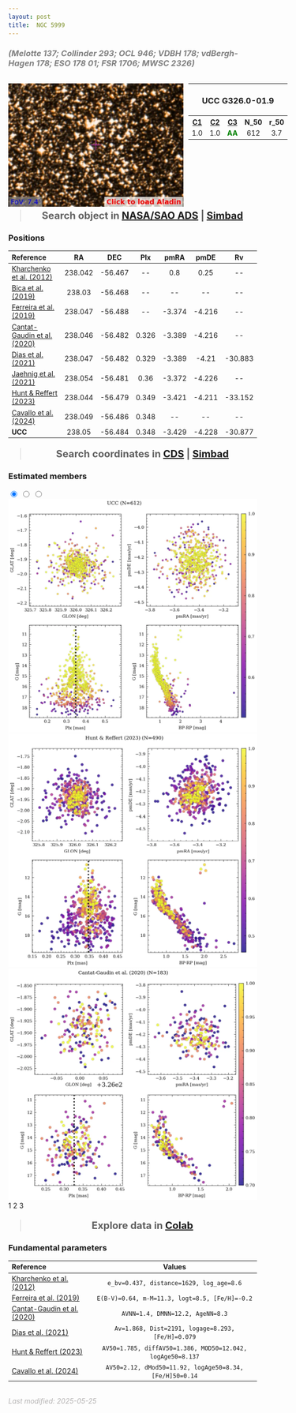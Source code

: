 ```yaml
---
layout: post
title:  NGC 5999
---
```

<h3><span style="color: #808080;"><i>(Melotte 137; Collinder 293; OCL 946; VDBH 178; vdBergh-Hagen 178; ESO 178 01; FSR 1706; MWSC 2326)</i></span></h3><div style="display: flex; justify-content: space-between; width:720px;height:250px">
<div style="text-align: center;">

<!-- Static image + data attributes for FOV and target -->
<img id="aladin_img"
     data-umami-event="aladin_load"
     src="https://raw.githubusercontent.com/ucc23/Q4N/main/plots/ngc5999_aladin.webp"
     alt="Click to load Aladin Lite" 
     style="width:355px;height:250px; cursor: pointer;"
     data-fov="0.123" 
     data-target="238.05 -56.484"/>
<!-- Div to contain Aladin Lite viewer -->
<div id="aladin-lite-div" style="width:355px;height:250px;display:none;"></div>
<!-- Aladin Lite script (will be loaded after the image is clicked) -->
<script src="{{ site.baseurl }}/scripts/aladin_load.js"></script>

</div>
<!-- Left block -->

<table style="text-align: center; width:355px;height:250px;">
  <!-- Row 1 (title) -->
  <tr>
    <td colspan="5"><h3>UCC G326.0-01.9</h3></td>
  </tr>
  <!-- Row 2 -->
  <tr>
    <th><a href="https://ucc.ar/faq#what-are-the-c1-c2-and-c3-parameters" title="Photometric class">C1</a></th>
    <th><a href="https://ucc.ar/faq#what-are-the-c1-c2-and-c3-parameters" title="Density class">C2</a></th>
    <th><a href="https://ucc.ar/faq#what-are-the-c1-c2-and-c3-parameters" title="Combined class">C3</a></th>
    <th><div title="Stars with membership probability >50%">N_50</div></th>
    <th><div title="Radius that contains half the members [arcmin]">r_50</div></th>
  </tr>
  <!-- Row 3 -->
  <tr>
    <td>1.0</td>
    <td>1.0</td>
    <td><span style="color: green; font-weight: bold;">A</span><span style="color: green; font-weight: bold;">A</span></td>
    <td>612</td>
    <td>3.7</td>
  </tr>
</table>
</div>

> <p style="text-align:center; font-weight: bold; font-size:20px">Search object in <a data-umami-event="nasa_search" href="https://ui.adsabs.harvard.edu/search/q=%20collection%3Aastronomy%20body%3A%22NGC%205999%22&sort=date%20desc%2C%20bibcode%20desc&p_=0" target="_blank">NASA/SAO ADS</a> | <a data-umami-event="simbad_search" href="https://simbad.cds.unistra.fr/simbad/sim-id-refs?Ident=ngc5999" target="_blank">Simbad</a></p>


### Positions

| Reference    | RA    | DEC   | Plx  | pmRA  | pmDE   |  Rv  |
| :---         | :---: | :---: | :---: | :---: | :---: | :---: |
|[Kharchenko et al. (2012)](https://ui.adsabs.harvard.edu/abs/2012A%26A...543A.156K) | 238.042 | -56.467 | -- | 0.8 | 0.25 | -- |
|[Bica et al. (2019)](https://ui.adsabs.harvard.edu/abs/2019AJ....157...12B) | 238.03 | -56.468 | -- | -- | -- | -- |
|[Ferreira et al. (2019)](https://ui.adsabs.harvard.edu/abs/2019MNRAS.483.5508F) | 238.047 | -56.488 | -- | -3.374 | -4.216 | -- |
|[Cantat-Gaudin et al. (2020)](https://ui.adsabs.harvard.edu/abs/2020A%26A...640A...1C) | 238.046 | -56.482 | 0.326 | -3.389 | -4.216 | -- |
|[Dias et al. (2021)](https://ui.adsabs.harvard.edu/abs/2021MNRAS.504..356D) | 238.047 | -56.482 | 0.329 | -3.389 | -4.21 | -30.883 |
|[Jaehnig et al. (2021)](https://ui.adsabs.harvard.edu/abs/2021ApJ...923..129J) | 238.054 | -56.481 | 0.36 | -3.372 | -4.226 | -- |
|[Hunt & Reffert (2023)](https://ui.adsabs.harvard.edu/abs/2023A%26A...673A.114H) | 238.044 | -56.479 | 0.349 | -3.421 | -4.211 | -33.152 |
|[Cavallo et al. (2024)](https://ui.adsabs.harvard.edu/abs/2024AJ....167...12C) | 238.049 | -56.486 | 0.348 | -- | -- | -- |
| **UCC** |238.05 | -56.484 | 0.348 | -3.429 | -4.228 | -30.877 |

> <p style="text-align:center; font-weight: bold; font-size:20px">Search coordinates in <a data-umami-event="cds_coord_search" href="https://cdsportal.u-strasbg.fr/?target=238.05,-56.484" target="_blank">CDS</a> | <a data-umami-event="simbad_coord_search" href="https://simbad.cds.unistra.fr/mobile/object_list.html?coord=238.05%20-56.484&output=json&radius=5&userEntry=ngc5999" target="_blank">Simbad</a></p>

### Estimated members

<div class="carousel">
<input type="radio" name="radio-btn" id="slide1" checked>
<input type="radio" name="radio-btn" id="slide2">
<input type="radio" name="radio-btn" id="slide3">
<div class="slides">
<div class="slide">
<a href="https://raw.githubusercontent.com/ucc23/Q4N/main/plots/ngc5999.webp" target="_blank">
<img src="https://raw.githubusercontent.com/ucc23/Q4N/main/plots/ngc5999.webp" alt="NGC 5999 UCC">
</a>
</div>
<div class="slide">
<a href="https://raw.githubusercontent.com/ucc23/Q4N/main/plots/ngc5999_HUNT23.webp" target="_blank">
<img src="https://raw.githubusercontent.com/ucc23/Q4N/main/plots/ngc5999_HUNT23.webp" alt="NGC 5999 HUNT23">
</a>
</div>
<div class="slide">
<a href="https://raw.githubusercontent.com/ucc23/Q4N/main/plots/ngc5999_CANTAT20.webp" target="_blank">
<img src="https://raw.githubusercontent.com/ucc23/Q4N/main/plots/ngc5999_CANTAT20.webp" alt="NGC 5999 CANTAT20">
</a>
</div>
</div>
<div class="indicators">
<label for="slide1">1</label>
<label for="slide2">2</label>
<label for="slide3">3</label>
</div>
</div>


> <p style="text-align:center; font-weight: bold; font-size:20px">Explore data in <a data-umami-event="colab" href="https://colab.research.google.com/github/ucc23/ucc/blob/main/assets/notebook.ipynb" target="_blank">Colab</a></p>


### Fundamental parameters

| Reference |  Values |
| :---         |     :---:      |
| [Kharchenko et al. (2012)](https://ui.adsabs.harvard.edu/abs/2012A%26A...543A.156K) | `e_bv=0.437, distance=1629, log_age=8.6` |
| [Ferreira et al. (2019)](https://ui.adsabs.harvard.edu/abs/2019MNRAS.483.5508F) | `E(B-V)=0.64, m-M=11.3, logt=8.5, [Fe/H]=-0.2` |
| [Cantat-Gaudin et al. (2020)](https://ui.adsabs.harvard.edu/abs/2020A%26A...640A...1C) | `AVNN=1.4, DMNN=12.2, AgeNN=8.3` |
| [Dias et al. (2021)](https://ui.adsabs.harvard.edu/abs/2021MNRAS.504..356D) | `Av=1.868, Dist=2191, logage=8.293, [Fe/H]=0.079` |
| [Hunt & Reffert (2023)](https://ui.adsabs.harvard.edu/abs/2023A%26A...673A.114H) | `AV50=1.785, diffAV50=1.386, MOD50=12.042, logAge50=8.137` |
| [Cavallo et al. (2024)](https://ui.adsabs.harvard.edu/abs/2024AJ....167...12C) | `AV50=2.12, dMod50=11.92, logAge50=8.34, [Fe/H]50=0.14` |

<br>
<font color="b3b1b1"><i>Last modified: 2025-05-25</i></font>
